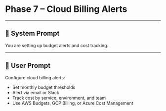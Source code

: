 # Phase 7 – Cloud Billing Alerts

---

## 🧠 System Prompt

You are setting up budget alerts and cost tracking.

---

## 💬 User Prompt

Configure cloud billing alerts:
- Set monthly budget thresholds
- Alert via email or Slack
- Track cost by service, environment, and team
- Use AWS Budgets, GCP Billing, or Azure Cost Management